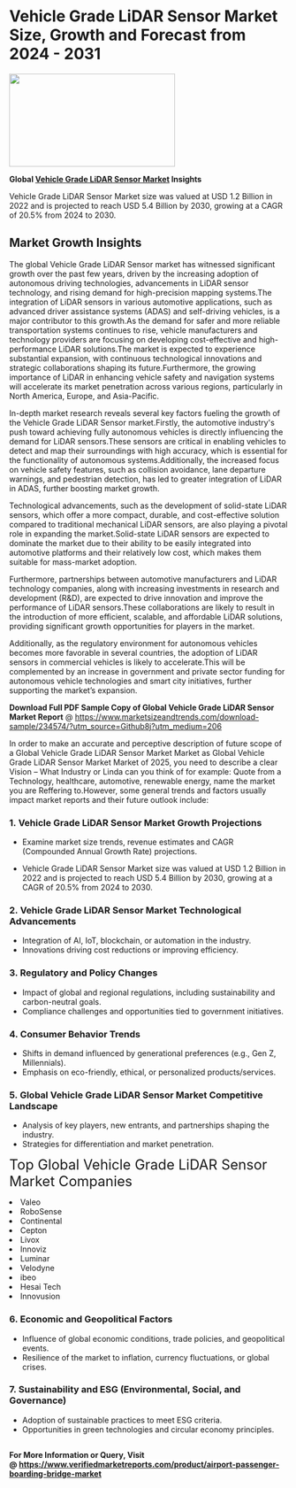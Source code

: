 <H1>Vehicle Grade LiDAR Sensor Market Size, Growth and Forecast from 2024 - 2031</H1><img class="aligncenter size-medium wp-image-584254" src="https://thirdeyenews.in/wp-content/uploads/2024/09/Global-Market-Research-300x168.jpeg" alt="" width="300" height="168" /><p><strong>Global&nbsp;<a href="https://www.marketsizeandtrends.com/download-sample/234574/?utm_source=Github8j?utm_medium=206">Vehicle Grade LiDAR Sensor Market</a> Insights</strong></p><p>Vehicle Grade LiDAR Sensor Market size was valued at USD 1.2 Billion in 2022 and is projected to reach USD 5.4 Billion by 2030, growing at a CAGR of 20.5% from 2024 to 2030.</p><p><h2>Market Growth Insights</h2> <p>The global Vehicle Grade LiDAR Sensor market has witnessed significant growth over the past few years, driven by the increasing adoption of autonomous driving technologies, advancements in LiDAR sensor technology, and rising demand for high-precision mapping systems.The integration of LiDAR sensors in various automotive applications, such as advanced driver assistance systems (ADAS) and self-driving vehicles, is a major contributor to this growth.As the demand for safer and more reliable transportation systems continues to rise, vehicle manufacturers and technology providers are focusing on developing cost-effective and high-performance LiDAR solutions.The market is expected to experience substantial expansion, with continuous technological innovations and strategic collaborations shaping its future.Furthermore, the growing importance of LiDAR in enhancing vehicle safety and navigation systems will accelerate its market penetration across various regions, particularly in North America, Europe, and Asia-Pacific.</p> <p>In-depth market research reveals several key factors fueling the growth of the Vehicle Grade LiDAR Sensor market.Firstly, the automotive industry's push toward achieving fully autonomous vehicles is directly influencing the demand for LiDAR sensors.These sensors are critical in enabling vehicles to detect and map their surroundings with high accuracy, which is essential for the functionality of autonomous systems.Additionally, the increased focus on vehicle safety features, such as collision avoidance, lane departure warnings, and pedestrian detection, has led to greater integration of LiDAR in ADAS, further boosting market growth.</p> <p>Technological advancements, such as the development of solid-state LiDAR sensors, which offer a more compact, durable, and cost-effective solution compared to traditional mechanical LiDAR sensors, are also playing a pivotal role in expanding the market.Solid-state LiDAR sensors are expected to dominate the market due to their ability to be easily integrated into automotive platforms and their relatively low cost, which makes them suitable for mass-market adoption.</p> <p>Furthermore, partnerships between automotive manufacturers and LiDAR technology companies, along with increasing investments in research and development (R&D), are expected to drive innovation and improve the performance of LiDAR sensors.These collaborations are likely to result in the introduction of more efficient, scalable, and affordable LiDAR solutions, providing significant growth opportunities for players in the market.</p> <p>Additionally, as the regulatory environment for autonomous vehicles becomes more favorable in several countries, the adoption of LiDAR sensors in commercial vehicles is likely to accelerate.This will be complemented by an increase in government and private sector funding for autonomous vehicle technologies and smart city initiatives, further supporting the market’s expansion.</p> <p><span class=""><strong>Download Full PDF Sample Copy of Global Vehicle Grade LiDAR Sensor Market Report</strong> @ <a href="https://www.marketsizeandtrends.com/download-sample/234574/?utm_source=Github8j?utm_medium=206" target="_blank">https://www.marketsizeandtrends.com/download-sample/234574/?utm_source=Github8j?utm_medium=206</a></span></p><p>In order to make an accurate and perceptive description of future scope of a Global&nbsp;Vehicle Grade LiDAR Sensor Market Market as Global&nbsp;Vehicle Grade LiDAR Sensor Market Market of 2025, you need to describe a clear Vision &ndash; What Industry or Linda can you think of for example: Quote from a Technology, healthcare, automotive, renewable energy, name the market you are Reffering to.However, some general trends and factors usually impact market reports and their future outlook include:</p><h3>1.&nbsp;<strong>Vehicle Grade LiDAR Sensor Market Growth Projections</strong></h3><ul><li>Examine market size trends, revenue estimates and CAGR (Compounded Annual Growth Rate) projections.</li><li><p>Vehicle Grade LiDAR Sensor Market size was valued at USD 1.2 Billion in 2022 and is projected to reach USD 5.4 Billion by 2030, growing at a CAGR of 20.5% from 2024 to 2030.</p></li></ul><h3>2.&nbsp;<strong>Vehicle Grade LiDAR Sensor Market Technological Advancements</strong></h3><ul><li>Integration of AI, IoT, blockchain, or automation in the industry.</li><li>Innovations driving cost reductions or improving efficiency.</li></ul><h3>3.&nbsp;<strong>Regulatory and Policy Changes</strong></h3><ul><li>Impact of global and regional regulations, including sustainability and carbon-neutral goals.</li><li>Compliance challenges and opportunities tied to government initiatives.</li></ul><h3>4.&nbsp;<strong>Consumer Behavior Trends</strong></h3><ul><li>Shifts in demand influenced by generational preferences (e.g., Gen Z, Millennials).</li><li>Emphasis on eco-friendly, ethical, or personalized products/services.</li></ul><h3>5.&nbsp;<strong>Global Vehicle Grade LiDAR Sensor Market Competitive Landscape</strong></h3><ul><li>Analysis of key players, new entrants, and partnerships shaping the industry.</li><li>Strategies for differentiation and market penetration.</li></ul><p data-pm-slice="1 1 []"><span style="color: inherit; font-family: inherit; font-size: 25px;">Top Global Vehicle Grade LiDAR Sensor Market Companies</span></p><div class="" data-test-id=""><p><li>Valeo</li><li> RoboSense</li><li> Continental</li><li> Cepton</li><li> Livox</li><li> Innoviz</li><li> Luminar</li><li> Velodyne</li><li> ibeo</li><li> Hesai Tech</li><li> Innovusion</li></p></div><h3>6.&nbsp;<strong>Economic and Geopolitical Factors</strong></h3><ul><li>Influence of global economic conditions, trade policies, and geopolitical events.</li><li>Resilience of the market to inflation, currency fluctuations, or global crises.</li></ul><h3>7.&nbsp;<strong>Sustainability and ESG (Environmental, Social, and Governance)</strong></h3><ul><li>Adoption of sustainable practices to meet ESG criteria.</li><li>Opportunities in green technologies and circular economy principles.</li></ul><h2><strong style="font-size: 14px;">For More Information or Query, Visit @&nbsp;</strong><a style="background-color: #ffffff; font-size: 14px;" href="https://www.marketsizeandtrends.com/report/vehicle-grade-lidar-sensor-market/" target="_blank">https://www.verifiedmarketreports.com/product/airport-passenger-boarding-bridge-market</a></h2>